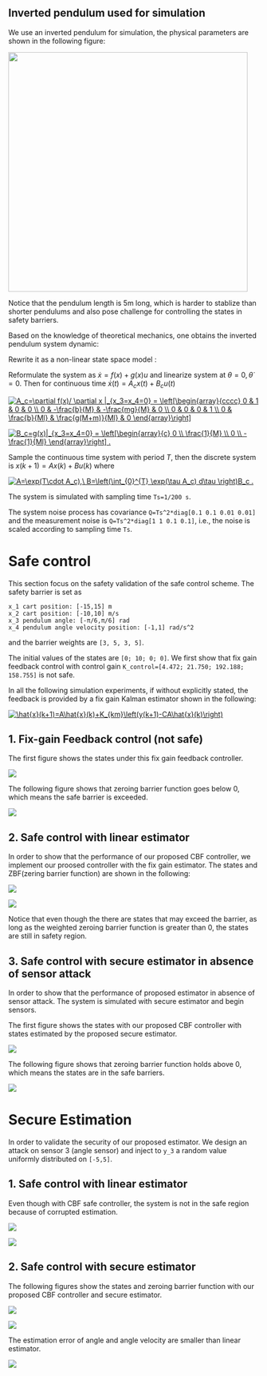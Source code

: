 ## Inverted pendulum used for simulation

We use an inverted pendulum for simulation, the physical parameters are shown in the following figure:

<img src="/figs/inv_pen.png" width="480">

Notice that the pendulum length is 5m long, which is harder to stablize than shorter pendulums and also pose challenge for controlling the states in safety barriers.

Based on the knowledge of theoretical mechanics, one obtains the inverted pendulum system dynamic:
<!-- $$(M+m)\ddot{x}+b \dot{x} +ml \ddot{\theta} \cos \theta - ml \dot{\theta}^2\sin\theta=F,$$ -->
<!-- $$ml^2 \ddot{\theta} +mgl\sin\theta =ml\ddot{x}\cos\theta.$$ -->
Rewrite it as a non-linear state space model :
<!-- $$
\left[\begin{array}{cccc}
	1 & 0 & 0 & 0 \\
	0 & m+M & 0 & m l \cos \theta \\
	0 & 0 & 1 & 0 \\
	0 & m l \cos \theta & 0 & m l^{2}
\end{array}\right] \frac{d}{d t}\left[\begin{array}{c}
	x \\
	\dot{x} \\
	\theta \\
	\dot{\theta}
\end{array}\right]=\left[\begin{array}{c}
	\dot{x} \\
	m l \dot{\theta}^{2} \sin \theta-b \dot{x} \\
	\dot{\theta} \\
	m g l \sin \theta
\end{array}\right]+\left[\begin{array}{c}
	0 \\
	1 \\
	0 \\
	0
\end{array}\right] F.
$$ -->
Reformulate the system as $\dot{x}=f(x)+g(x)u$ and linearize system at $\theta=0,\dot{\theta}=0$.
Then for continuous time $\dot{x}(t)=A_c x(t) +B_c u(t)$

<a href="https://www.codecogs.com/eqnedit.php?latex=A_c=\partial&space;f(x)/&space;\partial&space;x&space;|_{x_3=x_4=0}&space;=&space;\left[\begin{array}{cccc}&space;0&space;&&space;1&space;&&space;0&space;&&space;0&space;\\&space;0&space;&&space;-\frac{b}{M}&space;&&space;-\frac{mg}{M}&space;&&space;0&space;\\&space;0&space;&&space;0&space;&&space;0&space;&&space;1&space;\\&space;0&space;&&space;\frac{b}{Ml}&space;&&space;\frac{g(M&plus;m)}{Ml}&space;&&space;0&space;\end{array}\right]" target="_blank"><img src="https://latex.codecogs.com/gif.latex?A_c=\partial&space;f(x)/&space;\partial&space;x&space;|_{x_3=x_4=0}&space;=&space;\left[\begin{array}{cccc}&space;0&space;&&space;1&space;&&space;0&space;&&space;0&space;\\&space;0&space;&&space;-\frac{b}{M}&space;&&space;-\frac{mg}{M}&space;&&space;0&space;\\&space;0&space;&&space;0&space;&&space;0&space;&&space;1&space;\\&space;0&space;&&space;\frac{b}{Ml}&space;&&space;\frac{g(M&plus;m)}{Ml}&space;&&space;0&space;\end{array}\right]" title="A_c=\partial f(x)/ \partial x |_{x_3=x_4=0} = \left[\begin{array}{cccc} 0 & 1 & 0 & 0 \\ 0 & -\frac{b}{M} & -\frac{mg}{M} & 0 \\ 0 & 0 & 0 & 1 \\ 0 & \frac{b}{Ml} & \frac{g(M+m)}{Ml} & 0 \end{array}\right]" /></a>

<a href="https://www.codecogs.com/eqnedit.php?latex=B_c=g(x)|_{x_3=x_4=0}&space;=&space;\left[\begin{array}{c}&space;0&space;\\&space;\frac{1}{M}&space;\\&space;0&space;\\&space;-\frac{1}{Ml}&space;\end{array}\right]&space;." target="_blank"><img src="https://latex.codecogs.com/gif.latex?B_c=g(x)|_{x_3=x_4=0}&space;=&space;\left[\begin{array}{c}&space;0&space;\\&space;\frac{1}{M}&space;\\&space;0&space;\\&space;-\frac{1}{Ml}&space;\end{array}\right]&space;." title="B_c=g(x)|_{x_3=x_4=0} = \left[\begin{array}{c} 0 \\ \frac{1}{M} \\ 0 \\ -\frac{1}{Ml} \end{array}\right] ." /></a>

Sample the continuous time system with period $T$, then the discrete system is
$x(k+1)=Ax(k)+Bu(k)$ where

<a href="https://www.codecogs.com/eqnedit.php?latex=A=\exp(T\cdot&space;A_c),\&space;B=\left(\int_{0}^{T}&space;\exp(\tau&space;A_c)&space;d\tau&space;\right)B_c&space;." target="_blank"><img src="https://latex.codecogs.com/gif.latex?A=\exp(T\cdot&space;A_c),\&space;B=\left(\int_{0}^{T}&space;\exp(\tau&space;A_c)&space;d\tau&space;\right)B_c&space;." title="A=\exp(T\cdot A_c),\ B=\left(\int_{0}^{T} \exp(\tau A_c) d\tau \right)B_c ." /></a>

The system is simulated with sampling time `Ts=1/200 s`.

The system noise process has covariance `Q=Ts^2*diag[0.1 0.1 0.01 0.01]` and the measurement noise is `Q=Ts^2*diag[1 1 0.1 0.1]`, i.e., the noise is scaled according to sampling time `Ts`.


# Safe control
This section focus on the safety validation of the safe control scheme. The safety barrier is set as

```
x_1 cart position: [-15,15] m
x_2 cart position: [-10,10] m/s
x_3 pendulum angle: [-π/6,π/6] rad
x_4 pendulum angle velocity position: [-1,1] rad/s^2
```

and the barrier weights are `[3, 5, 3, 5]`.

The initial values of the states are `[0; 10; 0; 0]`.
We first show that fix gain feedback control with control gain `K_control=[4.472; 21.750; 192.188; 158.755]` is not safe.

In all the following simulation experiments, if without explicitly stated, the feedback is provided by a fix gain Kalman estimator shown in the following:

<a href="https://www.codecogs.com/eqnedit.php?latex=\hat{x}(k&plus;1)=A\hat{x}(k)&plus;K_{km}\left(y(k&plus;1)-CA\hat{x}(k)\right)" target="_blank"><img src="https://latex.codecogs.com/gif.latex?\hat{x}(k&plus;1)=A\hat{x}(k)&plus;K_{km}\left(y(k&plus;1)-CA\hat{x}(k)\right)" title="\hat{x}(k+1)=A\hat{x}(k)+K_{km}\left(y(k+1)-CA\hat{x}(k)\right)" /></a>

## 1. Fix-gain Feedback control (not safe)
The first figure shows the states under this fix gain feedback controller.

![](/figs/States_lin_lin.png)

The following figure shows that zeroing barrier function goes below 0, which means the safe barrier is exceeded.

![](/figs/ZBF_lin_lin.png)


## 2. Safe control with linear estimator

In order to show that the performance of our proposed CBF controller, we implement our proosed controller with the fix gain estimator. The states and ZBF(zering barrier function) are shown in the following:

![](/figs/States_cbf_lin.png)

![](/figs/ZBF_cbf_lin.png)

Notice that even though the there are states that may exceed the barrier, as long as the weighted zeroing barrier function is greater than 0, the states are still in safety region.


## 3. Safe control with secure estimator in absence of sensor attack
In order to show that the performance of proposed estimator in absence of sensor attack. The system is simulated with secure estimator and begin sensors.

The first figure shows the states with our proposed CBF controller with states estimated by the proposed secure estimator.

![](/figs/States_cbf_sec.png)

The following figure shows that zeroing barrier function holds above 0, which means the states are in the safe barriers.

![](/figs/ZBF_cbf_sec.png)

# Secure Estimation
In order to validate the security of our proposed estimator. We design an attack on sensor 3 (angle sensor) and inject to `y_3` a random value uniformly distributed on `[-5,5]`.


## 1. Safe control with linear estimator
Even though with CBF safe controller, the system is not in the safe region because of corrupted estimation.

![](/figs/States_cbf_lin_att.png)

![](/figs/esterr_lin_att.png)

## 2. Safe control with secure estimator

The following figures show the states and zeroing barrier function with our proposed CBF controller and secure estimator.

![](/figs/States_cbf_sec_att.png)

![](/figs/ZBF_cbf_sec_att.png)

The estimation error of angle and angle velocity are smaller than linear estimator.

![](/figs/esterr_sec_att.png)
